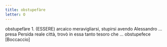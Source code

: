 ```yaml
---
title: obstupefàre
letter: O
---
```

obstupefàre 1. (ESSERE) arcaico meravigliarsi, stupirsi avendo Alessandro … presa Persida reale città, trovò in essa tanto tesoro che … obstupefece [Boccaccio]